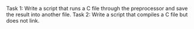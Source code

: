 Task 1: Write a script that runs a C file through the preprocessor and save the result into another file.
Task 2: Write a script that compiles a C file but does not link.